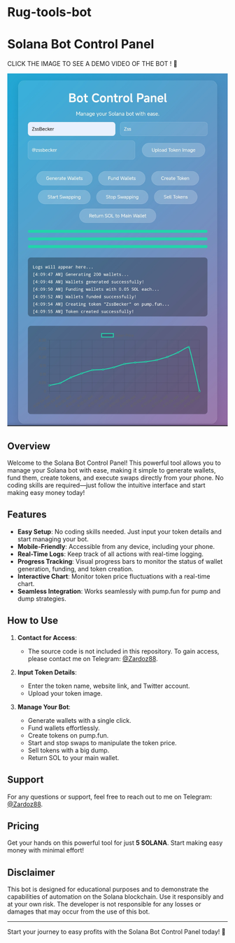 # Rug-tools-bot
# Solana Bot Control Panel 

CLICK THE IMAGE TO SEE A DEMO VIDEO OF THE BOT ! 🤖 

[![Demo Video Thumbnail](./demo.jpg)](https://vimeo.com/1057719791)

## Overview

Welcome to the Solana Bot Control Panel! This powerful tool allows you to manage your Solana bot with ease, making it simple to generate wallets, fund them, create tokens, and execute swaps directly from your phone. No coding skills are required—just follow the intuitive interface and start making easy money today!

## Features

- **Easy Setup**: No coding skills needed. Just input your token details and start managing your bot.
- **Mobile-Friendly**: Accessible from any device, including your phone.
- **Real-Time Logs**: Keep track of all actions with real-time logging.
- **Progress Tracking**: Visual progress bars to monitor the status of wallet generation, funding, and token creation.
- **Interactive Chart**: Monitor token price fluctuations with a real-time chart.
- **Seamless Integration**: Works seamlessly with pump.fun for pump and dump strategies.

## How to Use

1. **Contact for Access**:
   - The source code is not included in this repository. To gain access, please contact me on Telegram: [@Zardoz88](https://t.me/Zardoz88).

2. **Input Token Details**:
   - Enter the token name, website link, and Twitter account.
   - Upload your token image.

3. **Manage Your Bot**:
   - Generate wallets with a single click.
   - Fund wallets effortlessly.
   - Create tokens on pump.fun.
   - Start and stop swaps to manipulate the token price.
   - Sell tokens with a big dump.
   - Return SOL to your main wallet.

## Support

For any questions or support, feel free to reach out to me on Telegram: [@Zardoz88](https://t.me/Zardoz88).

## Pricing

Get your hands on this powerful tool for just **5 SOLANA**. Start making easy money with minimal effort!

## Disclaimer

This bot is designed for educational purposes and to demonstrate the capabilities of automation on the Solana blockchain. Use it responsibly and at your own risk. The developer is not responsible for any losses or damages that may occur from the use of this bot.

---

Start your journey to easy profits with the Solana Bot Control Panel today! 🚀
